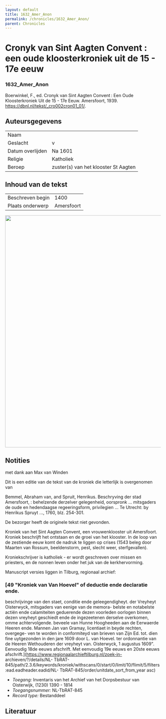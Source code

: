 ```yaml
---
layout: default
title: 1632_Amer_Anon
permalink: /chronicles/1632_Amer_Anon/
parent: Chronicles
--- 
```



# Cronyk van Sint Aagten Convent : een oude kloosterkroniek uit de 15 - 17e eeuw 

### 1632_Amer_Anon 

Boerwinkel, F., ed. Cronyk van Sint Aagten Convent : Een Oude Kloosterkroniek Uit de 15 - 17e Eeuw. Amersfoort, 1939. https://dbnl.nl/tekst/_cro002cron01_01/. 

## Auteursgegevens 

| | | 
| --------------- | --------------- | 
| Naam |   | 
| Geslacht | v | 
| Datum overlijden | Na 1601 | 
| Religie | Katholiek | 
| Beroep | zuster(s) van het klooster St Aagten | 

## Inhoud van de tekst 

| | | 
| --------------- | --------------- | 
| Beschreven begin | 1400 | 
| Plaats onderwerp | Amersfoort | 

[<img src="..\..\barplots_chronicles\1632_Amer_Anon.jpg" width="750"/>](..\..\barplots_chronicles\1632_Amer_Anon.jpg) 

## Notities 

met dank aan Max van Winden

Dit is een editie van de tekst van de kroniek die letterlijk is overgenomen
van

Bemmel, Abraham van, and Spruit, Henrikus. Beschryving der stad Amersfoort, :
behelzende derzelver gelegenheid, oorspronk ... mitsgaders de oude en
hedendaagse regeeringsform, privilegien ... Te Utrecht: by Henrikus Spruyt
..., 1760, blz. 254-301.

De bezorger heeft de originele tekst niet gevonden.

Kroniek van het Sint Aagten Convent, een vrouwenklooster uit Amersfoort.
Kroniek beschrijft het ontstaan en de groei van het klooster. In de loop van
de zestiende eeuw komt de nadruk te liggen op crises (1543 beleg door Maarten
van Rossum, beeldenstorm, pest, slecht weer, sterfgevallen).

Kroniekschrijver is katholiek - er wordt geschreven over missen en priesters,
en de nonnen leven onder het juk van de kerkhervorming.

Manuscript versies liggen in Tilburg, regionaal archief:

### [49 "Kroniek van Van Hoevel" of deductie ende declaratie ende.
beschrijvinge van den staet, conditie ende geleegendigheyt. der Vreyheyt
Oisterwyck, mitsgaders van eenige van de memora- belste en notabelste actiën
ende calamiteiten geduerende dezen voorleden oorlogen binnen dezen vreyheyt
geschiedt ende de ingezeetenen derselve overkomen, omme achtervolgende.
beveele van Hunne Hoogheeden aan de Eerwaerde Heeren ende. Mannen Jan van
Gramay, licentiaet in beyde rechten, overgege- ven te worden in conformiteyd
van brieven van Zijn Ed. tot. dien fine uytgezonden in den jare 1609 door L.
van Hoevel. ter ordonnantie van de Heeren Wethouderen der vreyheyt van.
Oisterwyck, 1 augustus 1609". Eenvoudig 18de eeuws afschrift. Met eenvoudig
19e eeuws en 20ste eeuws
afschrift.](https://www.regionaalarchieftilburg.nl/zoek-in-
archieven/?/details/NL-
TbRAT-845/path/2.3.6/keywords/kroniek/withscans/0/start/0/limit/10/flimit/5/filters:ead.eadheader.eadid/NL-
TbRAT-845/order/unitdate_sort_from_year asc)



  * _Toegang:_ Inventaris van het Archief van het Dorpsbestuur van Oisterwijk, (1230) 1390 - 1814 
  * _Toegangsnummer:_ NL-TbRAT-845 
  * _Record type:_ Bestanddeel 



## Literatuur 

